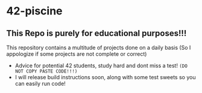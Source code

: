 # 42-piscine
## This Repo is purely for educational purposes!!!

This repository contains a multitude of projects done on a daily basis (So I appologize if some projects are not complete or correct)

- Advice for potential 42 students, study hard and dont miss a test! ```(DO NOT COPY PASTE CODE!!!)```
- I will release build instructions soon, along with some test sweets so you can easily run code!
